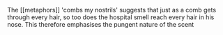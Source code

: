 The [[metaphors]] 'combs my nostrils' suggests that just as a comb gets through every hair, so too does the hospital smell reach every hair in his nose. This therefore emphasises the pungent nature of the scent

